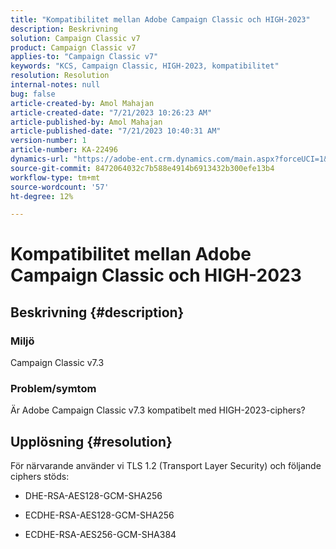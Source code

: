 ```yaml
---
title: "Kompatibilitet mellan Adobe Campaign Classic och HIGH-2023"
description: Beskrivning
solution: Campaign Classic v7
product: Campaign Classic v7
applies-to: "Campaign Classic v7"
keywords: "KCS, Campaign Classic, HIGH-2023, kompatibilitet"
resolution: Resolution
internal-notes: null
bug: false
article-created-by: Amol Mahajan
article-created-date: "7/21/2023 10:26:23 AM"
article-published-by: Amol Mahajan
article-published-date: "7/21/2023 10:40:31 AM"
version-number: 1
article-number: KA-22496
dynamics-url: "https://adobe-ent.crm.dynamics.com/main.aspx?forceUCI=1&pagetype=entityrecord&etn=knowledgearticle&id=ab53f507-b127-ee11-9966-6045bd0067ea"
source-git-commit: 8472064032c7b588e4914b6913432b300efe13b4
workflow-type: tm+mt
source-wordcount: '57'
ht-degree: 12%

---
```


# Kompatibilitet mellan Adobe Campaign Classic och HIGH-2023

## Beskrivning {#description}


### <b>Miljö</b>

Campaign Classic v7.3



### <b>Problem/symtom</b>

Är Adobe Campaign Classic v7.3 kompatibelt med HIGH-2023-ciphers?


## Upplösning {#resolution}

För närvarande använder vi TLS 1.2 (Transport Layer Security) och följande ciphers stöds:<br>
- DHE-RSA-AES128-GCM-SHA256


- ECDHE-RSA-AES128-GCM-SHA256


- ECDHE-RSA-AES256-GCM-SHA384



